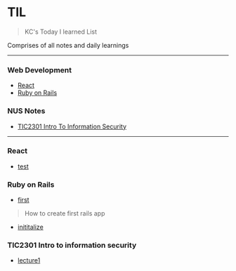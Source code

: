 # TIL
> KC's Today I learned List

Comprises of all notes and daily learnings

---

### Web Development
* [React](#React)
* [Ruby on Rails](#Ruby-on-Rails)

### NUS Notes
* [TIC2301 Intro To Information Security](#TIC2301-Intro-to-infosec)

---

### React

- [test](React/test.md)

### Ruby on Rails

- [first](Ruby-on-Rails/first.md)

>  How to create first rails app

- [inititalize](Ruby-on-Rails/child/test.md)

### TIC2301 Intro to information security

- [lecture1](TIC2301-Intro-to-infosec/lecture1.md)


